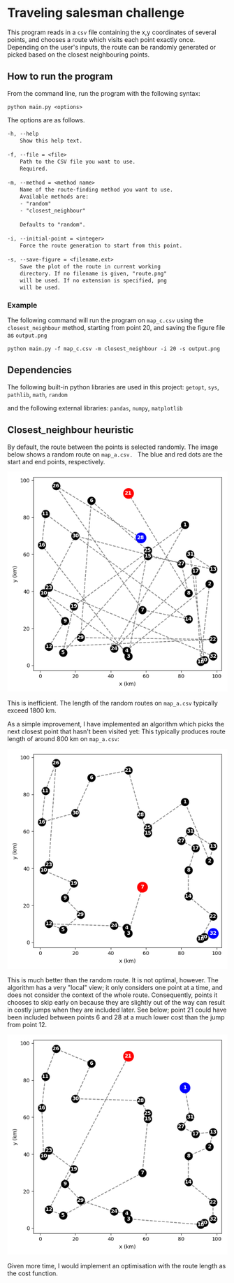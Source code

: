 # Traveling salesman challenge

This program reads in a `csv` file containing the x,y coordinates of several points, and chooses a route which visits each point exactly once. Depending on the user's inputs, the route can be randomly generated or picked based on the closest neighbouring points. 

## How to run the program 

From the command line, run the program with the following syntax: 

```
python main.py <options>
```

The options are as follows. 

```
-h, --help
    Show this help text.

-f, --file = <file>
    Path to the CSV file you want to use.
    Required.

-m, --method = <method name> 
    Name of the route-finding method you want to use. 
    Available methods are: 
    - "random"
    - "closest_neighbour"

    Defaults to "random". 

-i, --initial-point = <integer>
    Force the route generation to start from this point. 

-s, --save-figure = <filename.ext>
    Save the plot of the route in current working 
    directory. If no filename is given, "route.png"
    will be used. If no extension is specified, png
    will be used. 
```

### Example

The following command will run the program on `map_c.csv` using the `closest_neighbour` method, starting from point 20, and saving the figure file as `output.png`

```
python main.py -f map_c.csv -m closest_neighbour -i 20 -s output.png
```



## Dependencies

The following built-in python libraries are used in this project: `getopt`, `sys`, `pathlib`, `math`, `random` 

and the following external libraries: `pandas`, `numpy`, `matplotlib`

## Closest_neighbour heuristic

By default, the route between the points is selected randomly. The image below shows a random route on `map_a.csv. ` The blue and red dots are the start and end points, respectively.

<img src="images/random.png">

This is inefficient. The length of the random routes on `map_a.csv` typically exceed 1800 km. 

As a simple improvement, I have implemented an algorithm which picks the next closest point that hasn't been visited yet: This typically produces route length of around 800 km on `map_a.csv`: 

<img src="images/sensible.png">

This is much better than the random route. It is not optimal, however. The algorithm has a very "local" view; it only considers one point at a time, and does not consider the context of the whole route. Consequently, points it chooses to skip early on because they are slightly out of the way can result in costly jumps when they are included later. See below; point 21 could have been included between points 6 and 28 at a much lower cost than the jump from point 12.  

<img src="images/big_jump.png">

Given more time, I would implement an optimisation with the route length as the cost function. 